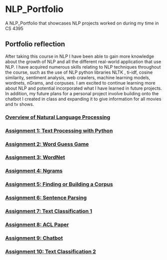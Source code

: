 # NLP_Portfolio
A NLP_Portfolio that showcases NLP projects worked on during my time in CS 4395


## Portfolio reflection

After taking this course in NLP I have been able to gain more knowledge about the growth of NLP and all the different real-world application that use NLP. I have acquired numerous skills relating to NLP techniques throughout the course, such as the use of NLP python libraries NLTK , ti-idf, cosine similarity, sentiment analysis, web crawlers, machine learning models, wordnets, nGrams, and corpuses. I am excited to continue learning more about NLP and potential incorporated what I have learned in future projects. In addition, my future plans for a personal project involve building onto the chatbot I created in class and expanding it to give information for all movies and tv shows.

### [Overview of Natural Language Processing](https://github.com/Priyesh0223/NLP_Portfolio/blob/main/Overview%20of%20NLP.pdf)

### [Assignment 1: Text Processing with Python](https://github.com/Priyesh0223/NLP_Portfolio/tree/main/Assignment%201)

### [Assignment 2: Word Guess Game](https://github.com/Priyesh0223/NLP_Portfolio/tree/main/Assignment%202)

### [Assignment 3: WordNet](https://github.com/Priyesh0223/NLP_Portfolio/tree/main/Assignment%203)

### [Assignment 4: Ngrams](https://github.com/Priyesh0223/NLP_Portfolio/tree/main/Assignment%204)

### [Assignment 5: Finding or Building a Corpus](https://github.com/Priyesh0223/NLP_Portfolio/tree/main/Assignment%205)

### [Assignment 6: Sentence Parsing](https://github.com/Priyesh0223/NLP_Portfolio/tree/main/Assignment%206)

### [Assignment 7: Text Classification 1](https://github.com/Priyesh0223/NLP_Portfolio/tree/main/Assignment%207)

### [Assignment 8: ACL Paper](https://github.com/Priyesh0223/NLP_Portfolio/tree/main/Assignment%208)

### [Assignment 9: Chatbot](https://github.com/Priyesh0223/NLP_Portfolio/tree/main/Assignment%209)

### [Assignment 10: Text Classification 2](https://github.com/Priyesh0223/NLP_Portfolio/tree/main/Assignment%2010)

